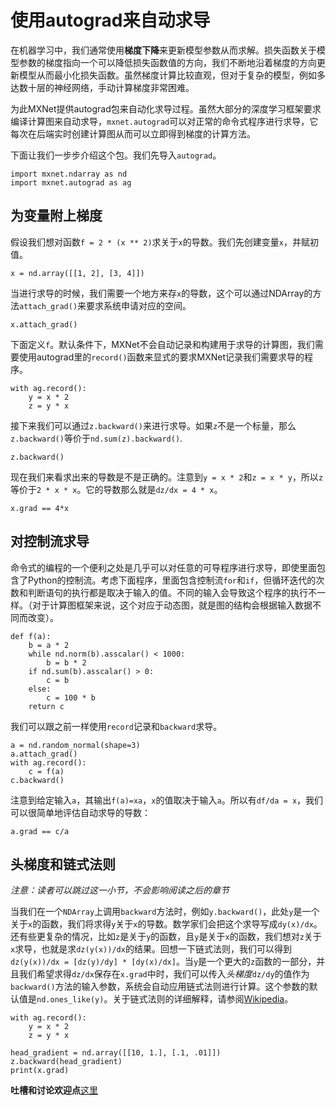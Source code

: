 # 使用autograd来自动求导

在机器学习中，我们通常使用**梯度下降**来更新模型参数从而求解。损失函数关于模型参数的梯度指向一个可以降低损失函数值的方向，我们不断地沿着梯度的方向更新模型从而最小化损失函数。虽然梯度计算比较直观，但对于复杂的模型，例如多达数十层的神经网络，手动计算梯度非常困难。

为此MXNet提供autograd包来自动化求导过程。虽然大部分的深度学习框架要求编译计算图来自动求导，`mxnet.autograd`可以对正常的命令式程序进行求导，它每次在后端实时创建计算图从而可以立即得到梯度的计算方法。

下面让我们一步步介绍这个包。我们先导入`autograd`。

```{.python .input  n=2}
import mxnet.ndarray as nd
import mxnet.autograd as ag
```

## 为变量附上梯度

假设我们想对函数`f = 2 * (x ** 2)`求关于`x`的导数。我们先创建变量`x`，并赋初值。

```{.python .input}
x = nd.array([[1, 2], [3, 4]])
```

当进行求导的时候，我们需要一个地方来存`x`的导数，这个可以通过NDArray的方法`attach_grad()`来要求系统申请对应的空间。

```{.python .input}
x.attach_grad()
```

下面定义`f`。默认条件下，MXNet不会自动记录和构建用于求导的计算图，我们需要使用autograd里的`record()`函数来显式的要求MXNet记录我们需要求导的程序。

```{.python .input}
with ag.record():
    y = x * 2
    z = y * x
```

接下来我们可以通过`z.backward()`来进行求导。如果`z`不是一个标量，那么`z.backward()`等价于`nd.sum(z).backward()`.

```{.python .input}
z.backward()
```

现在我们来看求出来的导数是不是正确的。注意到`y = x * 2`和`z = x * y`，所以`z`等价于`2 * x * x`。它的导数那么就是`dz/dx = 4 * x`。

```{.python .input}
x.grad == 4*x
```

## 对控制流求导

命令式的编程的一个便利之处是几乎可以对任意的可导程序进行求导，即使里面包含了Python的控制流。考虑下面程序，里面包含控制流`for`和`if`，但循环迭代的次数和判断语句的执行都是取决于输入的值。不同的输入会导致这个程序的执行不一样。（对于计算图框架来说，这个对应于动态图，就是图的结构会根据输入数据不同而改变）。


```{.python .input  n=3}
def f(a):
    b = a * 2
    while nd.norm(b).asscalar() < 1000:
        b = b * 2
    if nd.sum(b).asscalar() > 0:
        c = b
    else:
        c = 100 * b
    return c
```

我们可以跟之前一样使用`record`记录和`backward`求导。

```{.python .input  n=5}
a = nd.random_normal(shape=3)
a.attach_grad()
with ag.record():
    c = f(a)
c.backward()
```

注意到给定输入`a`，其输出`f(a)=xa`，`x`的值取决于输入`a`。所以有`df/da = x`，我们可以很简单地评估自动求导的导数：

```{.python .input  n=8}
a.grad == c/a
```


## 头梯度和链式法则

*注意：读者可以跳过这一小节，不会影响阅读之后的章节*

当我们在一个`NDArray`上调用`backward`方法时，例如`y.backward()`，此处`y`是一个关于`x`的函数，我们将求得`y`关于`x`的导数。数学家们会把这个求导写成`dy(x)/dx`。还有些更复杂的情况，比如`z`是关于`y`的函数，且`y`是关于`x`的函数，我们想对`z`关于`x`求导，也就是求`dz(y(x))/dx`的结果。回想一下链式法则，我们可以得到`dz(y(x))/dx = [dz(y)/dy] * [dy(x)/dx]`。当`y`是一个更大的`z`函数的一部分，并且我们希望求得`dz/dx`保存在`x.grad`中时，我们可以传入*头梯度*`dz/dy`的值作为`backward()`方法的输入参数，系统会自动应用链式法则进行计算。这个参数的默认值是`nd.ones_like(y)`。关于链式法则的详细解释，请参阅[Wikipedia](https://en.wikipedia.org/wiki/Chain_rule)。

```{.python .input}
with ag.record():
    y = x * 2
    z = y * x

head_gradient = nd.array([[10, 1.], [.1, .01]])
z.backward(head_gradient)
print(x.grad)
```

**吐槽和讨论欢迎点**[这里](https://discuss.gluon.ai/t/topic/744)
